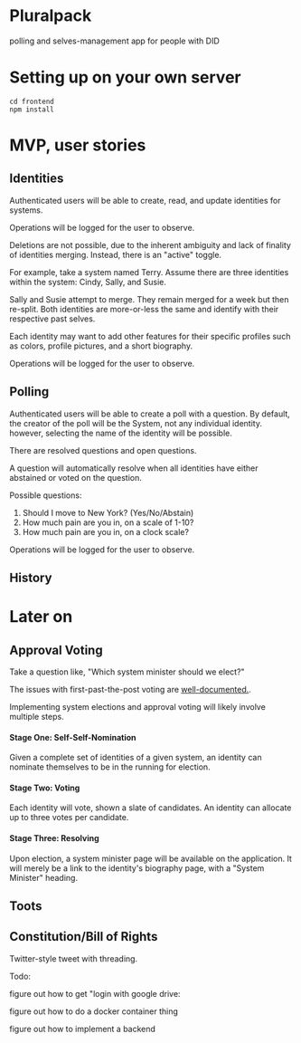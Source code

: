 # Pluralpack

polling and selves-management app for people with DID

# Setting up on your own server

```
cd frontend
npm install
```

# MVP, user stories

## Identities

Authenticated users will be able to create, read, and update identities for systems.

Operations will be logged for the user to observe.

Deletions are not possible, due to the inherent ambiguity and lack of finality of identities merging. Instead, there is an "active" toggle.

For example, take a system named Terry. Assume there are three identities within the system: Cindy, Sally, and Susie.

Sally and Susie attempt to merge. They remain merged for a week but then re-split. Both identities are more-or-less the same and identify with their respective past selves. 

Each identity may want to add other features for their specific profiles such as colors, profile pictures, and a short biography.

Operations will be logged for the user to observe.

## Polling

Authenticated users will be able to create a poll with a question. By default, the creator of the poll will be the System, not any individual identity. however, selecting the name of the identity will be possible.

There are resolved questions and open questions.

A question will automatically resolve when all identities have either abstained or voted on the question.

Possible questions:

1. Should I move to New York? (Yes/No/Abstain)
2. How much pain are you in, on a scale of 1-10?
3. How much pain are you in, on a clock scale?

Operations will be logged for the user to observe.

## History

# Later on

## Approval Voting

Take a question like, "Which system minister should we elect?"

The issues with first-past-the-post voting are [well-documented.](https://electionscience.org/library/the-spoiler-effect/).

Implementing system elections and approval voting will likely involve multiple steps.

#### Stage One: Self-Self-Nomination

Given a complete set of identities of a given system, an identity can nominate themselves to be in the running for election.

#### Stage Two: Voting

Each identity will vote, shown a slate of candidates. An identity can allocate up to three votes per candidate. 

#### Stage Three: Resolving

Upon election, a system minister page will be available on the application. It will merely be a link to the identity's biography page, with a "System Minister" heading.

## Toots

## Constitution/Bill of Rights

Twitter-style tweet with threading. 


Todo:

figure out how to get "login with google drive:

figure out how to do a docker container thing

figure out how to implement a backend